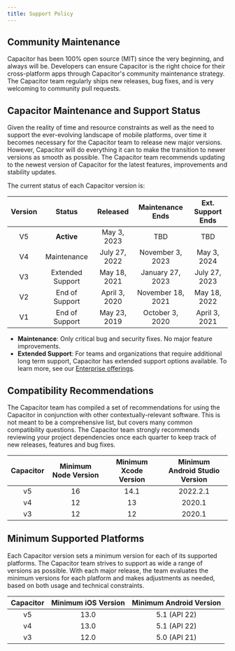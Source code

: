 ```yaml
---
title: Support Policy
---
```


<head>
  <title>App Development Support Policy - Capacitor</title>
  <meta
    name="description"
    content="Capacitor is 100% open-source (MIT), and always will be. Read our support policy to see why users know Capacitor is the right choice for app development."
  />
</head>

## Community Maintenance

Capacitor has been 100% open source (MIT) since the very beginning, and always will be. Developers can ensure Capacitor is the right choice for their cross-platform apps through Capacitor's community maintenance strategy. The Capacitor team regularly ships new releases, bug fixes, and is very welcoming to community pull requests.

## Capacitor Maintenance and Support Status

Given the reality of time and resource constraints as well as the need to support the ever-evolving landscape of mobile platforms, over time it becomes necessary for the Capacitor team to release new major versions. However, Capacitor will do everything it can to make the transition to newer versions as smooth as possible. The Capacitor team recommends updating to the newest version of Capacitor for the latest features, improvements and stability updates.

The current status of each Capacitor version is:

| Version |      Status      |   Released    | Maintenance Ends  | Ext. Support Ends |
| :-----: | :--------------: | :-----------: | :---------------: | :---------------: |
|   V5    |    **Active**    |  May 3, 2023  |        TBD        |        TBD        |
|   V4    |   Maintenance    | July 27, 2022 | November 3, 2023  |    May 3, 2024    |
|   V3    | Extended Support | May 18, 2021  | January 27, 2023  |   July 27, 2023   |
|   V2    |  End of Support  | April 3, 2020 | November 18, 2021 |   May 18, 2022    |
|   V1    |  End of Support  | May 23, 2019  |  October 3, 2020  |   April 3, 2021   |

- **Maintenance**: Only critical bug and security fixes. No major feature improvements.
- **Extended Support**: For teams and organizations that require additional long term support, Capacitor has extended support options available. To learn more, see our [Enterprise offerings](https://capacitorjs.com/enterprise).

## Compatibility Recommendations

The Capacitor team has compiled a set of recommendations for using the Capacitor in conjunction with other contextually-relevant software. This is not meant to be a comprehensive list, but covers many common compatibility questions. The Capacitor team strongly recommends reviewing your project dependencies once each quarter to keep track of new releases, features and bug fixes.

| Capacitor | Minimum Node Version | Minimum Xcode Version | Minimum Android Studio Version |
| :-------: | :------------------: | :-------------------: | :----------------------------: |
|    v5     |          16          |         14.1          |            2022.2.1            |
|    v4     |          12          |          13           |             2020.1             |
|    v3     |          12          |          12           |             2020.1             |

## Minimum Supported Platforms

Each Capacitor version sets a minimum version for each of its supported platforms. The Capacitor team strives to support as wide a range of versions as possible. With each major release, the team evaluates the minimum versions for each platform and makes adjustments as needed, based on both usage and technical constraints.

| Capacitor | Minimum iOS Version | Minimum Android Version |
| :-------: | :-----------------: | :---------------------: |
|    v5     |        13.0         |      5.1 (API 22)       |
|    v4     |        13.0         |      5.1 (API 22)       |
|    v3     |        12.0         |      5.0 (API 21)       |
